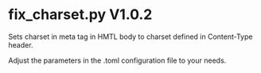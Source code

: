 fix_charset.py V1.0.2
=====================

Sets charset in meta tag in HMTL body to charset defined in Content-Type header.

Adjust the parameters in the .toml configuration file to your needs.
